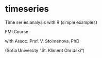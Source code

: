 # timeseries

Time series analysis with R (simple examples)

FMI Course

with Assoc. Prof. V. Stoimenova, PhD

(Sofia University "St. Kliment Ohridski")
